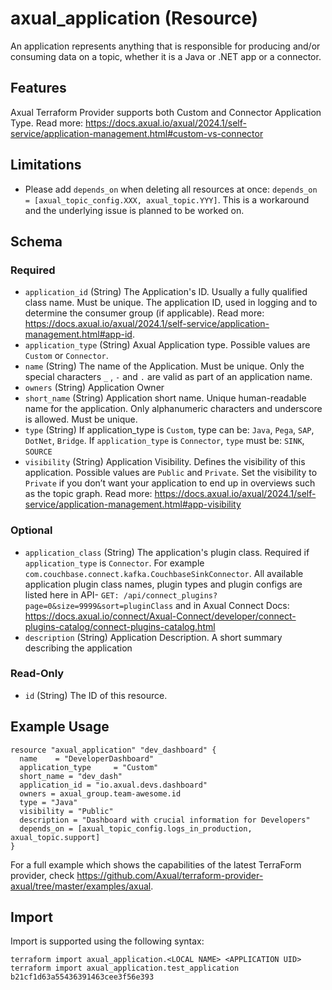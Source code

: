 # axual_application (Resource)

An application represents anything that is responsible for producing and/or consuming data on a topic, whether it is a Java or .NET app or a connector.

## Features
Axual Terraform Provider supports both Custom and Connector Application Type. Read more: https://docs.axual.io/axual/2024.1/self-service/application-management.html#custom-vs-connector

## Limitations
- Please add `depends_on` when deleting all resources at once: `depends_on = [axual_topic_config.XXX, axual_topic.YYY]`. This is a workaround and the underlying issue is planned to be worked on.

<!-- schema generated by tfplugindocs -->
## Schema

### Required

- `application_id` (String) The Application's ID. Usually a fully qualified class name. Must be unique. The application ID, used in logging and to determine the consumer group (if applicable). Read more: https://docs.axual.io/axual/2024.1/self-service/application-management.html#app-id.
- `application_type` (String) Axual Application type. Possible values are `Custom` or `Connector`.
- `name` (String) The name of the Application. Must be unique. Only the special characters `_` , `-` and `.` are valid as part of an application name.
- `owners` (String) Application Owner
- `short_name` (String) Application short name. Unique human-readable name for the application. Only alphanumeric characters and underscore is allowed. Must be unique.
- `type` (String) If application_type is `Custom`, type can be: `Java`, `Pega`, `SAP`, `DotNet`, `Bridge`. If `application_type` is `Connector`, `type` must be: `SINK`, `SOURCE`
- `visibility` (String) Application Visibility. Defines the visibility of this application. Possible values are `Public` and `Private`. Set the visibility to `Private` if you don’t want your application to end up in overviews such as the topic graph. Read more: https://docs.axual.io/axual/2024.1/self-service/application-management.html#app-visibility

### Optional

- `application_class` (String) The application's plugin class. Required if `application_type` is `Connector`. For example `com.couchbase.connect.kafka.CouchbaseSinkConnector`. All available application plugin class names, plugin types and plugin configs are listed here in API- `GET: /api/connect_plugins?page=0&size=9999&sort=pluginClass` and in Axual Connect Docs: https://docs.axual.io/connect/Axual-Connect/developer/connect-plugins-catalog/connect-plugins-catalog.html
- `description` (String) Application Description. A short summary describing the application

### Read-Only

- `id` (String) The ID of this resource.

## Example Usage

```hcl
resource "axual_application" "dev_dashboard" {
  name    = "DeveloperDashboard"
  application_type     = "Custom"
  short_name = "dev_dash"
  application_id = "io.axual.devs.dashboard"
  owners = axual_group.team-awesome.id
  type = "Java"
  visibility = "Public"
  description = "Dashboard with crucial information for Developers"
  depends_on = [axual_topic_config.logs_in_production, axual_topic.support]
}
```
For a full example which shows the capabilities of the latest TerraForm provider, check https://github.com/Axual/terraform-provider-axual/tree/master/examples/axual.

## Import

Import is supported using the following syntax:

```shell
terraform import axual_application.<LOCAL NAME> <APPLICATION UID>
terraform import axual_application.test_application b21cf1d63a55436391463cee3f56e393
```